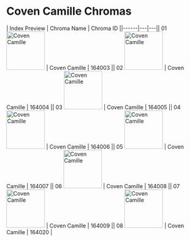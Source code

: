 # Coven Camille Chromas

| Index  Preview | Chroma Name | Chroma ID ||------|---|---|| 01  <img src='https://raw.communitydragon.org/latest/plugins/rcp-be-lol-game-data/global/default/v1/champion-chroma-images/164/164003.png' alt='Coven Camille' width='100'> | Coven Camille | 164003 || 02  <img src='https://raw.communitydragon.org/latest/plugins/rcp-be-lol-game-data/global/default/v1/champion-chroma-images/164/164004.png' alt='Coven Camille' width='100'> | Coven Camille | 164004 || 03  <img src='https://raw.communitydragon.org/latest/plugins/rcp-be-lol-game-data/global/default/v1/champion-chroma-images/164/164005.png' alt='Coven Camille' width='100'> | Coven Camille | 164005 || 04  <img src='https://raw.communitydragon.org/latest/plugins/rcp-be-lol-game-data/global/default/v1/champion-chroma-images/164/164006.png' alt='Coven Camille' width='100'> | Coven Camille | 164006 || 05  <img src='https://raw.communitydragon.org/latest/plugins/rcp-be-lol-game-data/global/default/v1/champion-chroma-images/164/164007.png' alt='Coven Camille' width='100'> | Coven Camille | 164007 || 06  <img src='https://raw.communitydragon.org/latest/plugins/rcp-be-lol-game-data/global/default/v1/champion-chroma-images/164/164008.png' alt='Coven Camille' width='100'> | Coven Camille | 164008 || 07  <img src='https://raw.communitydragon.org/latest/plugins/rcp-be-lol-game-data/global/default/v1/champion-chroma-images/164/164009.png' alt='Coven Camille' width='100'> | Coven Camille | 164009 || 08  <img src='https://raw.communitydragon.org/latest/plugins/rcp-be-lol-game-data/global/default/v1/champion-chroma-images/164/164020.png' alt='Coven Camille' width='100'> | Coven Camille | 164020 |